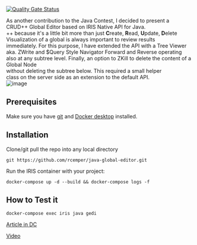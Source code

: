 [![Quality Gate Status](https://community.objectscriptquality.com/api/project_badges/measure?project=intersystems_iris_community%2Fjava-global-editor&metric=alert_status)](https://community.objectscriptquality.com/dashboard?id=intersystems_iris_community%2Fjava-global-editor)

As another contribution to the Java Contest, I decided to present a   
CRUD++ Global Editor based on IRIS Native API for Java.  
++ because it's a little bit more than just **C**reate, **R**ead, **U**pdate, **D**elete  
Visualization of a global is always important to review results   
immediately. For this purpose, I have extended the API with a Tree Viewer     
aka. ZWrite and $Query Style Navigator Forward and Reverse operating  
also at any subtree level.
Finally, an option to ZKill to delete the content of a Global Node   
without deleting the subtree below. This required a small helper   
class on the server side as an extension to the default API.   
![image](https://github.com/rcemper/java-global-editor/assets/146277387/a8851c94-823b-4f13-861f-1189b065abc6)

## Prerequisites
Make sure you have [git](https://git-scm.com/book/en/v2/Getting-Started-Installing-Git) and [Docker desktop](https://www.docker.com/products/docker-desktop) installed.

## Installation 
Clone/git pull the repo into any local directory
````
git https://github.com/rcemper/java-global-editor.git
````
Run the IRIS container with your project: 
````
docker-compose up -d --build && docker-compose logs -f
````
## How to Test it
````
docker-compose exec iris java gedi
````
[Article in DC](https://community.intersystems.com/post/java-global-editor)

[Video](https://youtu.be/FE4MMGFkp4A)
